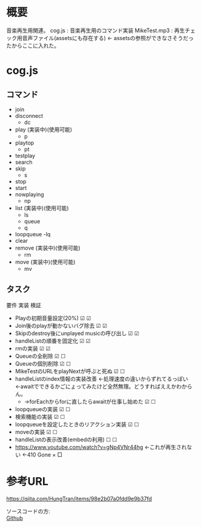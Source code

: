 # 概要
音楽再生用関連。
cog.js : 音楽再生用のコマンド実装
MikeTest.mp3 : 再生チェック用音声ファイル(assetsにも存在する) ← assetsの参照ができなさそうだったからここに入れた。

# cog.js
## コマンド
- join
- disconnect
  - dc
- play (実装中)(使用可能)
  - p
- playtop
  - pt
- testplay
- search
- skip
  - s
- stop
- start
- nowplaying
  - np
- list (実装中)(使用可能)
  - ls
  - queue
  - q
- loopqueue
  -lq
- clear
- remove (実装中)(使用可能)
  - rm
- move (実装中)(使用可能)
  - mv

## タスク
要件 実装 検証
- Playの初期音量設定(20%) ☑ ☑
- Join後のplayが動かないバグ除去 ☑ ☑
- Skipのdestroy後にunplayed musicの呼び出し ☑ ☑
- handleListの順番を固定化 ☑ ☑
- rmの実装 ☑ ☑
- Queueの全削除 ☑ ☐
- Queueの個別削除 ☑ ☐
- MikeTestのURLをplayNextが呼ぶと死ぬ ☑ ☐
- handleListのindex情報の実装改善 ←処理速度の違いからずれてるっぽい ←awaitでできるかごにょってみたけど全然無理。どうすればええかわからん。
  - →forEachからforに直したらawaitが仕事し始めた ☑ ☐
- loopqueueの実装 ☑ ☐
- 検索機能の実装 ☑ ☐
- loopqueueを設定したときのリアクション実装 ☑ ☐
- moveの実装 ☑ ☐
- handleListの表示改善(embedの利用) ☐ ☐
- https://www.youtube.com/watch?v=gNp4VNr44hg ←これが再生されない ←410 Gone × □

# 参考URL
https://qiita.com/HungTran/items/98e2b07a0fdd9e9b37fd

ソースコードの方:<br>
<a href="https://github.com/Mikaner/CreateTB">Github</a>
